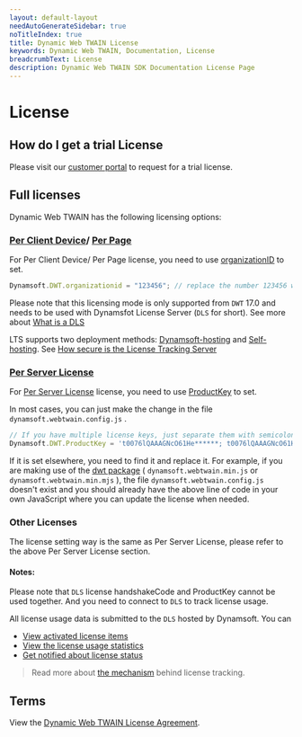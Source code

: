 ```yaml
---
layout: default-layout
needAutoGenerateSidebar: true
noTitleIndex: true
title: Dynamic Web TWAIN License
keywords: Dynamic Web TWAIN, Documentation, License
breadcrumbText: License
description: Dynamic Web TWAIN SDK Documentation License Page
---
```


# License

## How do I get a trial License

Please visit our [customer portal](https://www.dynamsoft.com/customer/license/trialLicense) to request for a trial license.

## Full licenses

Dynamic Web TWAIN has the following licensing options:

### [Per Client Device](https://www.dynamsoft.com/Products/WebTWAIN_License.aspx#per_browser_client)/ [Per Page](https://www.dynamsoft.com/Products/WebTWAIN_License.aspx#per_page)

For Per Client Device/ Per Page license, you need to use [organizationID]({{site.info}}api/Dynamsoft_WebTwainEnv.html#organizationid) to set.

``` javascript
Dynamsoft.DWT.organizationid = "123456"; // replace the number 123456 with YOUR-ORGANIZATION-ID
```

Please note that this licensing mode is only supported from `DWT` 17.0 and needs to be used with Dynamsfot License Server (`DLS` for short). See more about [What is a DLS](https://www.dynamsoft.com/license-tracking/docs/selfhosting/managelts.html?ver=latest)

LTS supports two deployment methods: [Dynamsoft-hosting](https://www.dynamsoft.com/license-tracking/docs/dshosting/index.html?ver=latest) and [Self-hosting](https://www.dynamsoft.com/license-tracking/docs/selfhosting/index.html?ver=latest). See [How secure is the License Tracking Server](https://www.dynamsoft.com/license-tracking/docs/about/licensefaq.html?ver=latest#how-secure-is-the-license-tracking-server)

### [Per Server License](https://www.dynamsoft.com/Products/WebTWAIN_License.aspx#per_server)

For [Per Server License](https://www.dynamsoft.com/Products/WebTWAIN_License.aspx#per_browser_client) license, you need to use [ProductKey]({{site.info}}api/Dynamsoft_Util.html#productkey) to set.

In most cases, you can just make the change in the file `dynamsoft.webtwain.config.js` .

``` javascript
// If you have multiple license keys, just separate them with semicolons.
Dynamsoft.DWT.ProductKey = 't0076lQAAAGNcO61He******; t0076lQAAAGNcO61He******';
```

If it is set elsewhere, you need to find it and replace it. For example, if you are making use of the [dwt package](https://www.npmjs.com/package/dwt) ( `dynamsoft.webtwain.min.js` or `dynamsoft.webtwain.min.mjs` ), the file `dynamsoft.webtwain.config.js` doesn't exist and you should already have the above line of code in your own JavaScript where you can update the license when needed.

### Other Licenses

The license setting way is the same as Per Server License, please refer to the above Per Server License section.

#### Notes:
Please note that `DLS` license handshakeCode and ProductKey cannot be used together. And you need to connect to `DLS` to track license usage. 

All license usage data is submitted to the `DLS` hosted by Dynamsoft. You can

* [View activated license items](https://www.dynamsoft.com/license-tracking/docs/common/licenseitems.html)
* [View the license usage statistics](https://www.dynamsoft.com/license-tracking/docs/common/statistics.html)
* [Get notified about license status](https://www.dynamsoft.com/license-tracking/docs/common/usagealerts.html)

> Read more about [the mechanism](https://www.dynamsoft.com/license-tracking/docs/common/mechanism.html) behind license tracking.

## Terms

View the [Dynamic Web TWAIN License Agreement](https://www.dynamsoft.com/Products/WebTwain_license.aspx).

